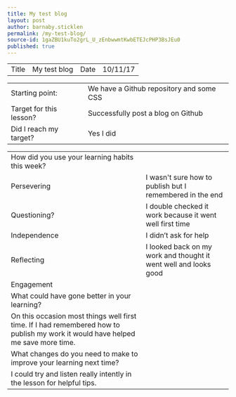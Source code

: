 ```yaml
---
title: My test blog
layout: post
author: barnaby.sticklen
permalink: /my-test-blog/
source-id: 1gaZBU1kuTo2grL_U_zEnbwwmtKwbETEJcPHP3BsJEu0
published: true
---
```

<table>
  <tr>
    <td>Title</td>
    <td>My test blog                                                                                                                                                                                                                        </td>
    <td>Date</td>
    <td>10/11/17</td>
  </tr>
</table>


<table>
  <tr>
    <td>Starting point:</td>
    <td>We have a Github repository and some CSS</td>
  </tr>
  <tr>
    <td>Target for this lesson?</td>
    <td>Successfully post a blog on Github</td>
  </tr>
  <tr>
    <td>Did I reach my target? </td>
    <td>Yes I did</td>
  </tr>
</table>


<table>
  <tr>
    <td>How did you use your learning habits this week?</td>
    <td></td>
  </tr>
  <tr>
    <td>Persevering</td>
    <td>I wasn't sure how to publish but I remembered in the end</td>
  </tr>
  <tr>
    <td>Questioning?</td>
    <td>I double checked it work because it went well first time</td>
  </tr>
  <tr>
    <td>Independence</td>
    <td>I didn’t ask for help </td>
  </tr>
  <tr>
    <td>Reflecting</td>
    <td>I looked back on my work and thought it went well and looks good</td>
  </tr>
  <tr>
    <td>Engagement</td>
    <td></td>
  </tr>
  <tr>
    <td>What could have gone better in your learning?</td>
    <td></td>
  </tr>
  <tr>
    <td>On this occasion most things well first time.
If I had remembered how to publish my work it would have helped me save more time.</td>
    <td></td>
  </tr>
  <tr>
    <td>What changes do you need to make to improve your learning next time?</td>
    <td></td>
  </tr>
  <tr>
    <td>I could try and listen really intently in the lesson for helpful tips.</td>
    <td></td>
  </tr>
</table>


